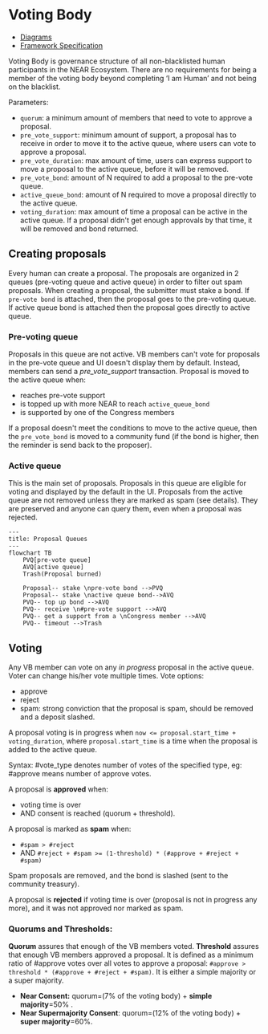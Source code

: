 # Voting Body

- [Diagrams](https://miro.com/app/board/uXjVMqJRr_U=/)
- [Framework Specification](https://www.notion.so/NDC-V1-Framework-V3-2-Updated-1af84fe7cc204087be70ea7ffee4d23f)

Voting Body is governance structure of all non-blacklisted human participants in the NEAR Ecosystem. There are no requirements for being a member of the voting body beyond completing ‘I am Human’ and not being on the blacklist.

Parameters:

- `quorum`: a minimum amount of members that need to vote to approve a proposal.
- `pre_vote_support`: minimum amount of support, a proposal has to receive in order to move it to the active queue, where users can vote to approve a proposal.
- `pre_vote_duration`: max amount of time, users can express support to move a proposal to the active queue, before it will be removed.
- `pre_vote_bond`: amount of N required to add a proposal to the pre-vote queue.
- `active_queue_bond`: amount of N required to move a proposal directly to the active queue.
- `voting_duration`: max amount of time a proposal can be active in the active queue. If a proposal didn't get enough approvals by that time, it will be removed and bond returned.

## Creating proposals

Every human can create a proposal. The proposals are organized in 2 queues (pre-voting queue and active queue) in order to filter out spam proposals.
When creating a proposal, the submitter must stake a bond. If `pre-vote bond` is attached, then the proposal goes to the pre-voting queue. If active queue bond is attached then the proposal goes directly to active queue.

### Pre-voting queue

Proposals in this queue are not active. VB members can't vote for proposals in the pre-vote queue and UI doesn't display them by default. Instead, members can send a _pre_vote_support_ transaction. Proposal is moved to the active queue when:

- reaches pre-vote support
- is topped up with more NEAR to reach `active_queue_bond`
- is supported by one of the Congress members

If a proposal doesn't meet the conditions to move to the active queue, then the `pre_vote_bond` is moved to a community fund (if the bond is higher, then the reminder is send back to the proposer).

### Active queue

This is the main set of proposals. Proposals in this queue are eligible for voting and displayed by the default in the UI. Proposals from the active queue are not removed unless they are marked as spam (see details). They are preserved and anyone can query them, even when a proposal was rejected.

```mermaid
---
title: Proposal Queues
---
flowchart TB
    PVQ[pre-vote queue]
    AVQ[active queue]
    Trash(Proposal burned)

    Proposal-- stake \npre-vote bond -->PVQ
    Proposal-- stake \nactive queue bond-->AVQ
    PVQ-- top up bond -->AVQ
    PVQ-- receive \n#pre-vote support -->AVQ
    PVQ-- get a support from a \nCongress member -->AVQ
    PVQ-- timeout -->Trash
```

## Voting

Any VB member can vote on any _in progress_ proposal in the active queue. Voter can change his/her vote multiple times. Vote options:

- approve
- reject
- spam: strong conviction that the proposal is spam, should be removed and a deposit slashed.

A proposal voting is in progress when `now <= proposal.start_time + voting_duration`, where `proposal.start_time` is a time when the proposal is added to the active queue.

Syntax: #vote_type denotes number of votes of the specified type, eg: #approve means number of approve votes.

A proposal is **approved** when:

- voting time is over
- AND consent is reached (quorum + threshold).

A proposal is marked as **spam** when:

- `#spam > #reject`
- AND `#reject + #spam >= (1-threshold) * (#approve + #reject + #spam)`

Spam proposals are removed, and the bond is slashed (sent to the community treasury).

A proposal is **rejected** if voting time is over (proposal is not in progress any more), and it was not approved nor marked as spam.

### Quorums and Thresholds:

**Quorum** assures that enough of the VB members voted.
**Threshold** assures that enough VB members approved a proposal. It is defined as a minimum ratio of #approve votes over all votes to approve a proposal: `#approve > threshold * (#approve + #reject + #spam)`. It is either a simple majority or a super majority.

- **Near Consent:** quorum=(7% of the voting body) + **simple majority**=50% .
- **Near Supermajority Consent**: quorum=(12% of the voting body) + **super majority**=60%.
